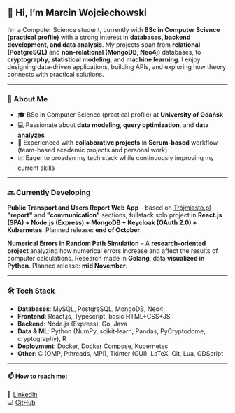 ## 👋 Hi, I’m Marcin Wojciechowski

I’m a Computer Science student, currently with **BSc in Computer Science (practical profile)** with a strong interest in **databases, backend development, and data analysis**. My projects span from **relational (PostgreSQL)** and **non-relational (MongoDB, Neo4j)** databases, to **cryptography**, **statistical modeling**, and **machine learning**. I enjoy designing data-driven applications, building APIs, and exploring how theory connects with practical solutions.

---

### 📌 About Me

- 🎓 BSc in Computer Science (practical profile) at **University of Gdańsk**
- 💻 Passionate about **data modeling**, **query optimization**, and **data analyzes**
- 👥 Experienced with **collaborative projects** in **Scrum-based** workflow (team-based academic projects and personal work)
- 📈 Eager to broaden my tech stack while continuously improving my current skills

---

### 🔜 Currently Developing

**Public Transport and Users Report Web App** – based on [Trójmiasto.pl](https://www.trojmiasto.pl/) **"report"** and **"communication"** sections, fullstack solo project in **React.js (SPA) + Node.js (Express) + MongoDB + Keycloak (OAuth 2.0) + Kubernetes**. Planned release: **end of October**.

**Numerical Errors in Random Path Simulation** – A **research-oriented project** analyzing how numerical errors increase and affect the results of computer calculations. Research made in **Golang**, data **visualized in Python**. Planned release: **mid November**.

---

### 🛠️ Tech Stack

- **Databases**: MySQL, PostgreSQL, MongoDB, Neo4j
- **Frontend**: React.js, Typescript, basic HTML+CSS+JS
- **Backend**: Node.js (Express), Go, Java
- **Data & ML**: Python (NumPy, scikit-learn, Pandas, PyCryptodome, cryptography), R
- **Deployment**: Docker, Docker Compose, Kubernetes
- **Other**: C (OMP, Pthreads, MPI), Tkinter (GUI), LaTeX, Git, Lua, GDScript

---

#### 📫 How to reach me:

🔗 [LinkedIn](https://www.linkedin.com/in/marcin-wojciechowski-4726bb378)  
💻 [GitHub](https://github.com/mwojciechowski653)
